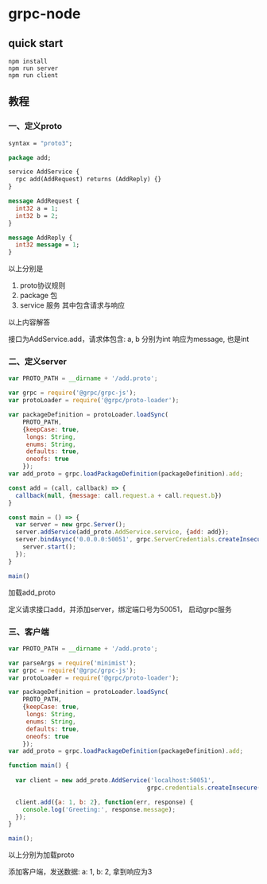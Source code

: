 # grpc-node

## quick start

```shell
npm install
npm run server
npm run client
```

## 教程

### 一、定义proto

```proto
syntax = "proto3";

package add;

service AddService {
  rpc add(AddRequest) returns (AddReply) {}
}

message AddRequest {
  int32 a = 1;
  int32 b = 2;
}

message AddReply {
  int32 message = 1;
}
```

以上分别是

1. proto协议规则
2. package 包
3. service 服务 其中包含请求与响应
   
以上内容解答

接口为AddService.add，请求体包含: a, b 分别为int 响应为message, 也是int

### 二、定义server

```js
var PROTO_PATH = __dirname + '/add.proto';

var grpc = require('@grpc/grpc-js');
var protoLoader = require('@grpc/proto-loader');

var packageDefinition = protoLoader.loadSync(
    PROTO_PATH,
    {keepCase: true,
     longs: String,
     enums: String,
     defaults: true,
     oneofs: true
    });
var add_proto = grpc.loadPackageDefinition(packageDefinition).add;

const add = (call, callback) => {
  callback(null, {message: call.request.a + call.request.b})
}

const main = () => {
  var server = new grpc.Server();
  server.addService(add_proto.AddService.service, {add: add});
  server.bindAsync('0.0.0.0:50051', grpc.ServerCredentials.createInsecure(), () => {
    server.start();
  });
}

main()
```

加载add_proto

定义请求接口add，并添加server，绑定端口号为50051， 启动grpc服务

### 三、客户端

```js
var PROTO_PATH = __dirname + '/add.proto';

var parseArgs = require('minimist');
var grpc = require('@grpc/grpc-js');
var protoLoader = require('@grpc/proto-loader');

var packageDefinition = protoLoader.loadSync(
    PROTO_PATH,
    {keepCase: true,
     longs: String,
     enums: String,
     defaults: true,
     oneofs: true
    });
var add_proto = grpc.loadPackageDefinition(packageDefinition).add;

function main() {
  
  var client = new add_proto.AddService('localhost:50051',
                                       grpc.credentials.createInsecure());

  client.add({a: 1, b: 2}, function(err, response) {
    console.log('Greeting:', response.message);
  });
}

main();

```

以上分别为加载proto

添加客户端，发送数据: a: 1, b: 2, 拿到响应为3